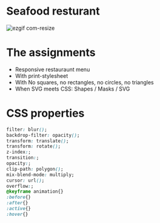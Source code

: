 # Seafood resturant

![ezgif com-resize](https://user-images.githubusercontent.com/45425087/75432576-e4d97880-594e-11ea-96e4-220f1a90992a.gif)



# The assignments

* Responsive restauraunt menu
* With print-stylesheet
* With No squares, no rectangles, no circles, no triangles
* When SVG meets CSS: Shapes / Masks / SVG

# CSS properties
``` css
filter: blur();
backdrop-filter: opacity();
transform: translate();
transform: rotate();
z-index:;
transition:;
opacity:;
clip-path: polygon();
mix-blend-mode: multiply;
cursor: url();
overflow:;
@keyframe animation{}
:before{}
:after{}
:active{}
:hover{}
```
